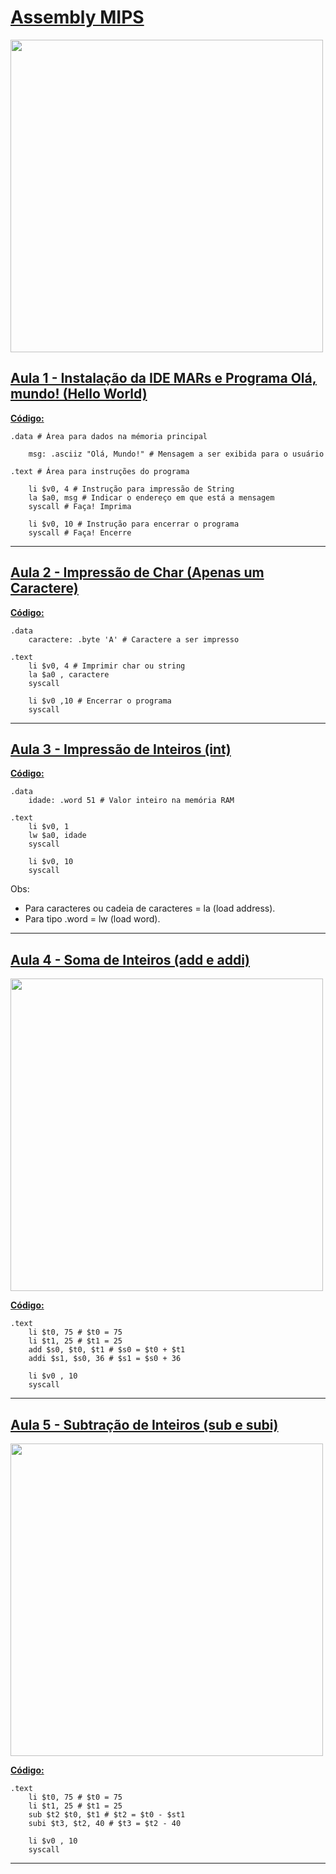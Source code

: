 # <a href="https://youtube.com/playlist?list=PLHCyLhqWSaHBFGanvPRIIvta3eSna2G6Z">Assembly MIPS</a>

<img src= "https://i.imgur.com/MRXvBIg.png" width = 500>

## <a href="https://youtu.be/XtznbGfyd1o">Aula 1 - Instalação da IDE MARs e Programa Olá, mundo! (Hello World)</a>

**<a href="/Aulas/Programa 01.asm">Código:</a>**

```
.data # Área para dados na mémoria principal

	msg: .asciiz "Olá, Mundo!" # Mensagem a ser exibida para o usuário

.text # Área para instruções do programa

	li $v0, 4 # Instrução para impressão de String
	la $a0, msg # Indicar o endereço em que está a mensagem
	syscall # Faça! Imprima
	
	li $v0, 10 # Instrução para encerrar o programa
	syscall # Faça! Encerre
```

---

## <a href="https://youtu.be/sn6j-sRffsw">Aula 2 - Impressão de Char (Apenas um Caractere)</a>

**<a href="/Aulas/Programa 02.asm">Código:</a>**

```
.data
	caractere: .byte 'A' # Caractere a ser impresso

.text 
	li $v0, 4 # Imprimir char ou string
	la $a0 , caractere
	syscall
	
	li $v0 ,10 # Encerrar o programa
	syscall
```

---

## <a href="https://youtu.be/cfHK3xv4tYc">Aula 3 - Impressão de Inteiros (int)</a>

**<a href="/Aulas/Programa 03.asm">Código:</a>**

```
.data
	idade: .word 51 # Valor inteiro na memória RAM
	
.text
	li $v0, 1
	lw $a0, idade
	syscall
	
	li $v0, 10
	syscall
```

Obs:
- Para caracteres ou cadeia de caracteres = la (load address).
- Para tipo .word = lw (load word).

---

## <a href="https://youtu.be/h5tas4VkkDM">Aula 4 - Soma de Inteiros (add e addi)</a>

<img src="https://i.imgur.com/DYIJKiA.png" width = 500>

**<a href="/Aulas/Programa 04.asm">Código:</a>**

```
.text
	li $t0, 75 # $t0 = 75
	li $t1, 25 # $t1 = 25
	add $s0, $t0, $t1 # $s0 = $t0 + $t1
	addi $s1, $s0, 36 # $s1 = $s0 + 36
	
	li $v0 , 10
	syscall
```

---

## <a href="https://youtu.be/ybzPO7YQ4eE">Aula 5 - Subtração de Inteiros (sub e subi)</a>

<img src="https://i.imgur.com/j3VSiGX.png" width = 500>

**<a href="/Aulas/Programa 05.asm">Código:</a>**

```
.text
	li $t0, 75 # $t0 = 75
	li $t1, 25 # $t1 = 25
	sub $t2 $t0, $t1 # $t2 = $t0 - $st1
	subi $t3, $t2, 40 # $t3 = $t2 - 40
	
	li $v0 , 10
	syscall
```

---


<!--

Template

## <a href="">Aula X - XXXXX</a>

**<a href="/Aulas/Programa XX.asm">Código:</a>**

```

```

---


-->